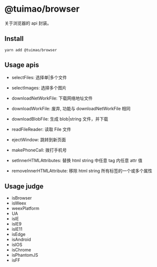 # @tuimao/browser

关于浏览器的 api 封装。

## Install

`yarn add @tuimao/browser`

## Usage apis

- selectFiles:          选择单|多个文件
- selectImages:         选择多个图片
- downloadNetWorkFile:  下载网络地址文件
- downloadWorkFile:     废弃, 功能与 downloadNetWorkFile 相同
- downloadBlobFile:     生成 blob|string 文件，并下载
- readFileReader:       读取 File 文件
- ejectWindow:          跳转到新页面
- makePhoneCall:        拨打手机号

- setInnerHTMLAttributes:     替换 html string 中任意 tag 内任意 attr 值
- removeInnerHTMLAttribute:   移除 html string 所有标签的一个或多个属性

## Usage judge

- isBrowser
- isWeex
- weexPlatform
- UA
- isIE
- isIE9
- isIE11
- isEdge
- isAndroid
- isIOS
- isChrome
- isPhantomJS
- isFF